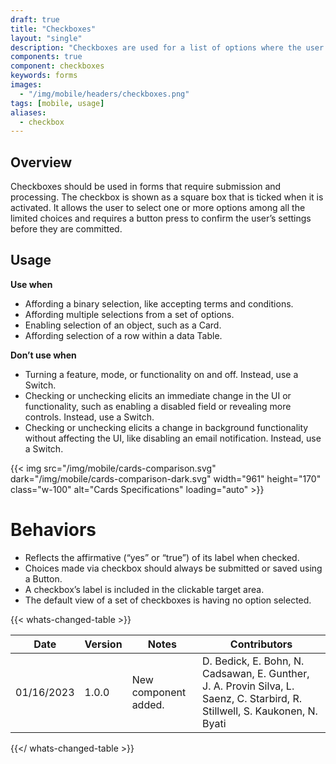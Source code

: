 ```yaml
---
draft: true
title: "Checkboxes"
layout: "single"
description: "Checkboxes are used for a list of options where the user may select multiple options, including all or none."
components: true
component: checkboxes
keywords: forms
images:
  - "/img/mobile/headers/checkboxes.png"
tags: [mobile, usage]
aliases:
  - checkbox
---
```

## Overview

Checkboxes should be used in forms that require submission and processing. The checkbox is shown as a square box that is ticked when it is activated. It allows the user to select one or more options among all the limited choices and requires a button press to confirm the user’s settings before they are committed.

## Usage

**Use when**

- Affording a binary selection, like accepting terms and conditions.
- Affording multiple selections from a set of options.
- Enabling selection of an object, such as a Card.
- Affording selection of a row within a data Table.

**Don’t use when**

- Turning a feature, mode, or functionality on and off. Instead, use a Switch.
- Checking or unchecking elicits an immediate change in the UI or functionality, such as enabling a disabled field or revealing more controls. Instead, use a Switch.
- Checking or unchecking elicits a change in background functionality without affecting the UI, like disabling an email notification. Instead, use a Switch.

{{< img src="/img/mobile/cards-comparison.svg" dark="/img/mobile/cards-comparison-dark.svg" width="961" height="170" class="w-100" alt="Cards Specifications" loading="auto" >}}

# Behaviors

- Reflects the affirmative (“yes” or “true”) of its label when checked.
- Choices made via checkbox should always be submitted or saved using a Button.
- A checkbox’s label is included in the clickable target area.
- The default view of a set of checkboxes is having no option selected.


{{< whats-changed-table >}}

| Date       | Version | Notes                               | Contributors |
| ---------- | ------- | ----------------------------------- | ------------ |
| 01/16/2023 | 1.0.0   | New component added. | D. Bedick, E. Bohn, N. Cadsawan, E. Gunther, J. A. Provin Silva, L. Saenz, C. Starbird, R. Stillwell, S. Kaukonen, N. Byati   |

{{</ whats-changed-table >}}
